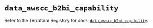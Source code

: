 # `data_awscc_b2bi_capability`

Refer to the Terraform Registory for docs: [`data_awscc_b2bi_capability`](https://registry.terraform.io/providers/hashicorp/awscc/0.70.0/docs/data-sources/b2bi_capability).
